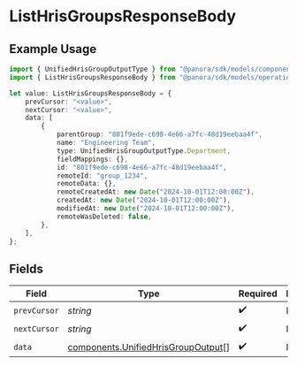# ListHrisGroupsResponseBody

## Example Usage

```typescript
import { UnifiedHrisGroupOutputType } from "@panora/sdk/models/components";
import { ListHrisGroupsResponseBody } from "@panora/sdk/models/operations";

let value: ListHrisGroupsResponseBody = {
    prevCursor: "<value>",
    nextCursor: "<value>",
    data: [
        {
            parentGroup: "801f9ede-c698-4e66-a7fc-48d19eebaa4f",
            name: "Engineering Team",
            type: UnifiedHrisGroupOutputType.Department,
            fieldMappings: {},
            id: "801f9ede-c698-4e66-a7fc-48d19eebaa4f",
            remoteId: "group_1234",
            remoteData: {},
            remoteCreatedAt: new Date("2024-10-01T12:00:00Z"),
            createdAt: new Date("2024-10-01T12:00:00Z"),
            modifiedAt: new Date("2024-10-01T12:00:00Z"),
            remoteWasDeleted: false,
        },
    ],
};
```

## Fields

| Field                                                                                    | Type                                                                                     | Required                                                                                 | Description                                                                              |
| ---------------------------------------------------------------------------------------- | ---------------------------------------------------------------------------------------- | ---------------------------------------------------------------------------------------- | ---------------------------------------------------------------------------------------- |
| `prevCursor`                                                                             | *string*                                                                                 | :heavy_check_mark:                                                                       | N/A                                                                                      |
| `nextCursor`                                                                             | *string*                                                                                 | :heavy_check_mark:                                                                       | N/A                                                                                      |
| `data`                                                                                   | [components.UnifiedHrisGroupOutput](../../models/components/unifiedhrisgroupoutput.md)[] | :heavy_check_mark:                                                                       | N/A                                                                                      |